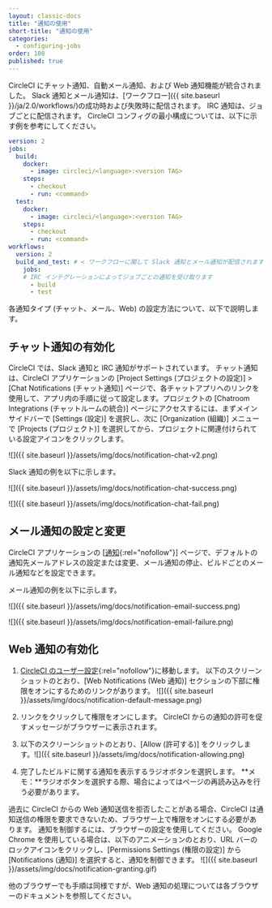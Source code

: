 ```yaml
---
layout: classic-docs
title: "通知の使用"
short-title: "通知の使用"
categories:
  - configuring-jobs
order: 100
published: true
---
```


CircleCI にチャット通知、自動メール通知、および Web 通知機能が統合されました。 Slack 通知とメール通知は、[ワークフロー]({{ site.baseurl }}/ja/2.0/workflows/)の成功時および失敗時に配信されます。 IRC 通知は、ジョブごとに配信されます。 CircleCI コンフィグの最小構成については、以下に示す例を参考にしてください。

```yaml
version: 2
jobs:
  build:
    docker:
      - image: circleci/<language>:<version TAG>
    steps:
      - checkout
      - run: <command>
  test:
    docker:
      - image: circleci/<language>:<version TAG>
    steps:
      - checkout
      - run: <command>
workflows:
  version: 2
  build_and_test: # < ワークフローに関して Slack 通知とメール通知が配信されます
    jobs:
    # IRC インテグレーションによってジョブごとの通知を受け取ります
      - build
      - test
```

各通知タイプ (チャット、メール、Web) の設定方法について、以下で説明します。

## チャット通知の有効化

CircleCI では、Slack 通知と IRC 通知がサポートされています。 チャット通知は、CircleCI アプリケーションの [Project Settings (プロジェクトの設定)] > [Chat Notifications (チャット通知)] ページで、各チャットアプリへのリンクを使用して、アプリ内の手順に従って設定します。プロジェクトの [Chatroom Integrations (チャットルームの統合)] ページにアクセスするには、まずメインサイドバーで [Settings (設定)] を選択し、次に [Organization (組織)] メニューで [Projects (プロジェクト)] を選択してから、プロジェクトに関連付けられている設定アイコンをクリックします。

![]({{ site.baseurl }}/assets/img/docs/notification-chat-v2.png)

Slack 通知の例を以下に示します。

![]({{ site.baseurl }}/assets/img/docs/notification-chat-success.png)

![]({{ site.baseurl }}/assets/img/docs/notification-chat-fail.png)

## メール通知の設定と変更

CircleCI アプリケーションの [[通知](https://circleci.com/account/notifications){:rel="nofollow"}] ページで、デフォルトの通知先メールアドレスの設定または変更、メール通知の停止、ビルドごとのメール通知などを設定できます。

メール通知の例を以下に示します。

![]({{ site.baseurl }}/assets/img/docs/notification-email-success.png)

![]({{ site.baseurl }}/assets/img/docs/notification-email-failure.png)

## Web 通知の有効化

1. [CircleCI のユーザー設定](https://circleci.com/account/notifications){:rel="nofollow"}に移動します。 以下のスクリーンショットのとおり、[Web Notifications (Web 通知)] セクションの下部に権限をオンにするためのリンクがあります。 ![]({{ site.baseurl }}/assets/img/docs/notification-default-message.png)

2. リンクをクリックして権限をオンにします。 CircleCI からの通知の許可を促すメッセージがブラウザーに表示されます。

3. 以下のスクリーンショットのとおり、[Allow (許可する)] をクリックします。![]({{ site.baseurl }}/assets/img/docs/notification-allowing.png)

4. 完了したビルドに関する通知を表示するラジオボタンを選択します。 **メモ：**ラジオボタンを選択する際、場合によってはページの再読み込みを行う必要があります。

過去に CircleCI からの Web 通知送信を拒否したことがある場合、CircleCI は通知送信の権限を要求できないため、ブラウザー上で権限をオンにする必要があります。 通知を制御するには、ブラウザーの設定を使用してください。 Google Chrome を使用している場合は、以下のアニメーションのとおり、URL バーのロックアイコンをクリックし、[Permissions Settings (権限の設定)] から [Notifications (通知)] を選択すると、通知を制御できます。 ![]({{ site.baseurl }}/assets/img/docs/notification-granting.gif)

他のブラウザーでも手順は同様ですが、Web 通知の処理については各ブラウザーのドキュメントを参照してください。